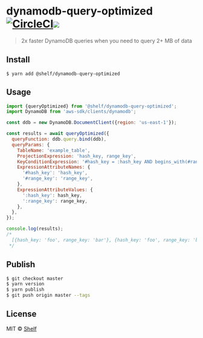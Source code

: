 # dynamodb-query-optimized [![CircleCI](https://circleci.com/gh/shelfio/dynamodb-query-optimized/tree/master.svg?style=svg)](https://circleci.com/gh/shelfio/dynamodb-query-optimized/tree/master)![](https://img.shields.io/badge/code_style-prettier-ff69b4.svg)

> 2x faster DynamoDB queries when you need to query 2+ MB of data

## Install

```
$ yarn add @shelf/dynamodb-query-optimized
```

## Usage

```js
import {queryOptimized} from '@shelf/dynamodb-query-optimized';
import DynamoDB from 'aws-sdk/clients/dynamodb';

const ddb = new DynamoDB.DocumentClient({region: 'us-east-1'});

const results = await queryOptimized({
  queryFunction: ddb.query.bind(ddb),
  queryParams: {
    TableName: 'example_table',
    ProjectionExpression: 'hash_key, range_key',
    KeyConditionExpression: '#hash_key = :hash_key AND begins_with(#range_key, :range_key)',
    ExpressionAttributeNames: {
      '#hash_key': 'hash_key',
      '#range_key': 'range_key',
    },
    ExpressionAttributeValues: {
      ':hash_key': hash_key,
      ':range_key': range_key,
    },
  },
});

console.log(results);
/*
  [{hash_key: 'foo', range_key: 'bar'}, {hash_key: 'foo', range_key: 'baz'}]
 */
```

## Publish

```sh
$ git checkout master
$ yarn version
$ yarn publish
$ git push origin master --tags
```

## License

MIT © [Shelf](https://shelf.io)

